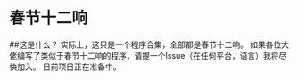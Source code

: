 # 春节十二响
##这是什么？
实际上，这只是一个程序合集，全部都是春节十二响。
如果各位大佬编写了类似于春节十二响的程序，请提一个Issue（在任何平台，语言）我将尽快加入。
目前项目正在准备中。

